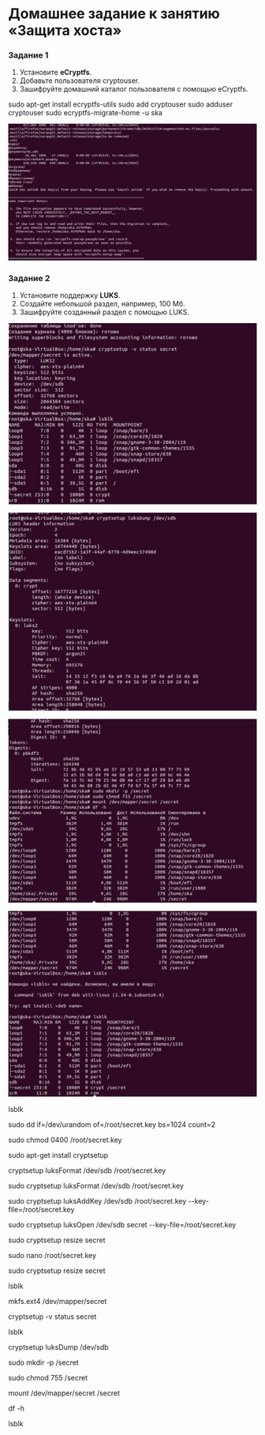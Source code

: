 # Домашнее задание к занятию  «Защита хоста»
### Задание 1

1. Установите **eCryptfs**.
2. Добавьте пользователя cryptouser.
3. Зашифруйте домашний каталог пользователя с помощью eCryptfs.

sudo apt-get install ecryptfs-utils
sudo add cryptouser
sudo adduser cryptouser
sudo ecryptfs-migrate-home -u ska

![1](https://github.com/BOSe1337/host/blob/main/1.JPG)


### Задание 2

1. Установите поддержку **LUKS**.
2. Создайте небольшой раздел, например, 100 Мб.
3. Зашифруйте созданный раздел с помощью LUKS.

![2](https://github.com/BOSe1337/host/blob/main/2.JPG)

![3](https://github.com/BOSe1337/host/blob/main/3.JPG)

![4](https://github.com/BOSe1337/host/blob/main/4.JPG)

![5](https://github.com/BOSe1337/host/blob/main/5.JPG)

lsblk

sudo dd if=/dev/urandom of=/root/secret.key bs=1024 count=2

sudo chmod 0400 /root/secret.key

sudo apt-get install cryptsetup

cryptsetup luksFormat /dev/sdb /root/secret.key

sudo cryptsetup luksFormat /dev/sdb /root/secret.key

sudo cryptsetup luksAddKey /dev/sdb /root/secret.key --key-file=/root/secret.key

sudo cryptsetup luksOpen /dev/sdb secret --key-file=/root/secret.key

sudo cryptsetup resize secret

sudo nano /root/secret.key

sudo cryptsetup resize secret

lsblk

mkfs.ext4 /dev/mapper/secret

cryptsetup -v status secret

lsblk

cryptsetup luksDump /dev/sdb

sudo mkdir -p /secret

sudo chmod 755 /secret

mount /dev/mapper/secret /secret

df -h

lsblk
